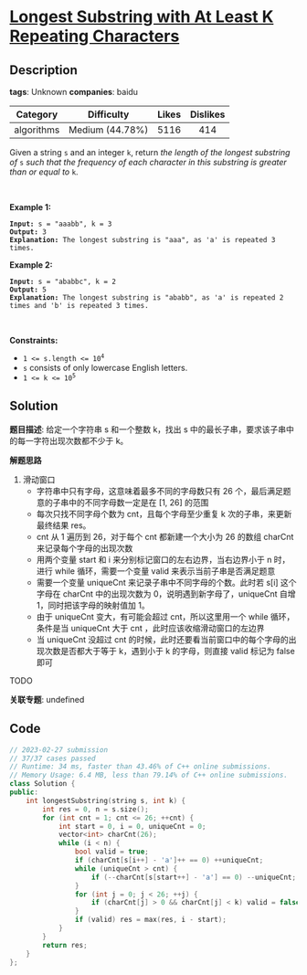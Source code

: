 # [Longest Substring with At Least K Repeating Characters](https://leetcode.com/problems/longest-substring-with-at-least-k-repeating-characters/description/)

## Description

**tags**: Unknown
**companies**: baidu

|  Category  |   Difficulty    | Likes | Dislikes |
| :--------: | :-------------: | :---: | :------: |
| algorithms | Medium (44.78%) | 5116  |   414    |

<p>Given a string <code>s</code> and an integer <code>k</code>, return <em>the length of the longest substring of</em> <code>s</code> <em>such that the frequency of each character in this substring is greater than or equal to</em> <code>k</code>.</p>

<p>&nbsp;</p>
<p><strong class="example">Example 1:</strong></p>

<pre><code><strong>Input:</strong> s = &quot;aaabb&quot;, k = 3
<strong>Output:</strong> 3
<strong>Explanation:</strong> The longest substring is &quot;aaa&quot;, as &#39;a&#39; is repeated 3 times.</code></pre>

<p><strong class="example">Example 2:</strong></p>

<pre><code><strong>Input:</strong> s = &quot;ababbc&quot;, k = 2
<strong>Output:</strong> 5
<strong>Explanation:</strong> The longest substring is &quot;ababb&quot;, as &#39;a&#39; is repeated 2 times and &#39;b&#39; is repeated 3 times.</code></pre>

<p>&nbsp;</p>
<p><strong>Constraints:</strong></p>

<ul>
	<li><code>1 &lt;= s.length &lt;= 10<sup>4</sup></code></li>
	<li><code>s</code> consists of only lowercase English letters.</li>
	<li><code>1 &lt;= k &lt;= 10<sup>5</sup></code></li>
</ul>



## Solution

**题目描述**: 给定一个字符串 s 和一个整数 k，找出 s 中的最长子串，要求该子串中的每一字符出现次数都不少于 k。

**解题思路**

1. 滑动窗口
   - 字符串中只有字母，这意味着最多不同的字母数只有 26 个，最后满足题意的子串中的不同字母数一定是在 [1, 26] 的范围
   - 每次只找不同字母个数为 cnt，且每个字母至少重复 k 次的子串，来更新最终结果 res。
   - cnt 从 1 遍历到 26，对于每个 cnt 都新建一个大小为 26 的数组 charCnt 来记录每个字母的出现次数
   - 用两个变量 start 和 i 来分别标记窗口的左右边界，当右边界小于 n 时，进行 while 循环，需要一个变量 valid 来表示当前子串是否满足题意
   - 需要一个变量 uniqueCnt 来记录子串中不同字母的个数。此时若 s[i] 这个字母在 charCnt 中的出现次数为 0，说明遇到新字母了，uniqueCnt 自增1，同时把该字母的映射值加 1。
   - 由于 uniqueCnt 变大，有可能会超过 cnt，所以这里用一个 while 循环，条件是当 uniqueCnt 大于 cnt ，此时应该收缩滑动窗口的左边界
   - 当 uniqueCnt 没超过 cnt 的时候，此时还要看当前窗口中的每个字母的出现次数是否都大于等于 k，遇到小于 k 的字母，则直接 valid 标记为 false 即可

TODO

**关联专题**: undefined

## Code

```cpp
// 2023-02-27 submission
// 37/37 cases passed
// Runtime: 34 ms, faster than 43.46% of C++ online submissions.
// Memory Usage: 6.4 MB, less than 79.14% of C++ online submissions.
class Solution {
public:
    int longestSubstring(string s, int k) {
        int res = 0, n = s.size();
        for (int cnt = 1; cnt <= 26; ++cnt) {
            int start = 0, i = 0, uniqueCnt = 0;
            vector<int> charCnt(26);
            while (i < n) {
                bool valid = true;
                if (charCnt[s[i++] - 'a']++ == 0) ++uniqueCnt;
                while (uniqueCnt > cnt) {
                    if (--charCnt[s[start++] - 'a'] == 0) --uniqueCnt;
                }
                for (int j = 0; j < 26; ++j) {
                    if (charCnt[j] > 0 && charCnt[j] < k) valid = false;
                }
                if (valid) res = max(res, i - start);
            }
        }
        return res;
    }
};
```
